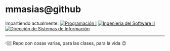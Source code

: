 # mmasias@github

Impartiendo actualmente: [![Programación I](https://img.shields.io/badge/-Programación_I-000?style=flat&logo=Github&logoColor=white)](https://github.com/mmasias/prg1-22-23/blob/main/README.md)
[![Ingeniería del Software II](https://img.shields.io/badge/-Ingeniería_del_Software_II-000?style=flat&logo=Github&logoColor=white)](https://github.com/mmasias/idsw2-22-23/blob/main/README.md)
[![Dirección de Sistemas de Información](https://img.shields.io/badge/-Dirección_de_Sistemas_de_Información-000?style=flat&logo=Github&logoColor=white)](https://github.com/mmasias/DSI-22-23/blob/main/README.md)

---

👇🏽 Repo con cosas varias, para las clases, para la vida 😉